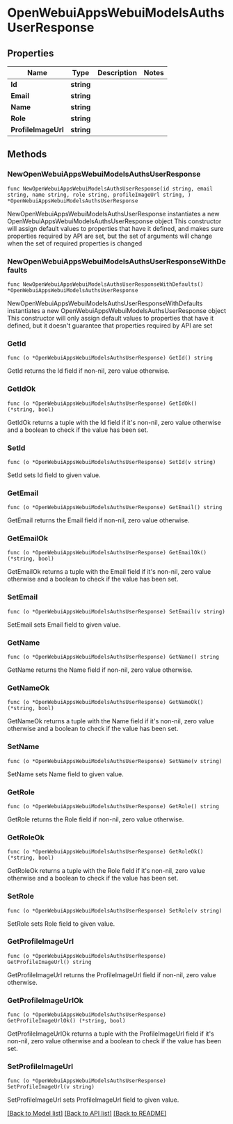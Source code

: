 # OpenWebuiAppsWebuiModelsAuthsUserResponse

## Properties

Name | Type | Description | Notes
------------ | ------------- | ------------- | -------------
**Id** | **string** |  | 
**Email** | **string** |  | 
**Name** | **string** |  | 
**Role** | **string** |  | 
**ProfileImageUrl** | **string** |  | 

## Methods

### NewOpenWebuiAppsWebuiModelsAuthsUserResponse

`func NewOpenWebuiAppsWebuiModelsAuthsUserResponse(id string, email string, name string, role string, profileImageUrl string, ) *OpenWebuiAppsWebuiModelsAuthsUserResponse`

NewOpenWebuiAppsWebuiModelsAuthsUserResponse instantiates a new OpenWebuiAppsWebuiModelsAuthsUserResponse object
This constructor will assign default values to properties that have it defined,
and makes sure properties required by API are set, but the set of arguments
will change when the set of required properties is changed

### NewOpenWebuiAppsWebuiModelsAuthsUserResponseWithDefaults

`func NewOpenWebuiAppsWebuiModelsAuthsUserResponseWithDefaults() *OpenWebuiAppsWebuiModelsAuthsUserResponse`

NewOpenWebuiAppsWebuiModelsAuthsUserResponseWithDefaults instantiates a new OpenWebuiAppsWebuiModelsAuthsUserResponse object
This constructor will only assign default values to properties that have it defined,
but it doesn't guarantee that properties required by API are set

### GetId

`func (o *OpenWebuiAppsWebuiModelsAuthsUserResponse) GetId() string`

GetId returns the Id field if non-nil, zero value otherwise.

### GetIdOk

`func (o *OpenWebuiAppsWebuiModelsAuthsUserResponse) GetIdOk() (*string, bool)`

GetIdOk returns a tuple with the Id field if it's non-nil, zero value otherwise
and a boolean to check if the value has been set.

### SetId

`func (o *OpenWebuiAppsWebuiModelsAuthsUserResponse) SetId(v string)`

SetId sets Id field to given value.


### GetEmail

`func (o *OpenWebuiAppsWebuiModelsAuthsUserResponse) GetEmail() string`

GetEmail returns the Email field if non-nil, zero value otherwise.

### GetEmailOk

`func (o *OpenWebuiAppsWebuiModelsAuthsUserResponse) GetEmailOk() (*string, bool)`

GetEmailOk returns a tuple with the Email field if it's non-nil, zero value otherwise
and a boolean to check if the value has been set.

### SetEmail

`func (o *OpenWebuiAppsWebuiModelsAuthsUserResponse) SetEmail(v string)`

SetEmail sets Email field to given value.


### GetName

`func (o *OpenWebuiAppsWebuiModelsAuthsUserResponse) GetName() string`

GetName returns the Name field if non-nil, zero value otherwise.

### GetNameOk

`func (o *OpenWebuiAppsWebuiModelsAuthsUserResponse) GetNameOk() (*string, bool)`

GetNameOk returns a tuple with the Name field if it's non-nil, zero value otherwise
and a boolean to check if the value has been set.

### SetName

`func (o *OpenWebuiAppsWebuiModelsAuthsUserResponse) SetName(v string)`

SetName sets Name field to given value.


### GetRole

`func (o *OpenWebuiAppsWebuiModelsAuthsUserResponse) GetRole() string`

GetRole returns the Role field if non-nil, zero value otherwise.

### GetRoleOk

`func (o *OpenWebuiAppsWebuiModelsAuthsUserResponse) GetRoleOk() (*string, bool)`

GetRoleOk returns a tuple with the Role field if it's non-nil, zero value otherwise
and a boolean to check if the value has been set.

### SetRole

`func (o *OpenWebuiAppsWebuiModelsAuthsUserResponse) SetRole(v string)`

SetRole sets Role field to given value.


### GetProfileImageUrl

`func (o *OpenWebuiAppsWebuiModelsAuthsUserResponse) GetProfileImageUrl() string`

GetProfileImageUrl returns the ProfileImageUrl field if non-nil, zero value otherwise.

### GetProfileImageUrlOk

`func (o *OpenWebuiAppsWebuiModelsAuthsUserResponse) GetProfileImageUrlOk() (*string, bool)`

GetProfileImageUrlOk returns a tuple with the ProfileImageUrl field if it's non-nil, zero value otherwise
and a boolean to check if the value has been set.

### SetProfileImageUrl

`func (o *OpenWebuiAppsWebuiModelsAuthsUserResponse) SetProfileImageUrl(v string)`

SetProfileImageUrl sets ProfileImageUrl field to given value.



[[Back to Model list]](../README.md#documentation-for-models) [[Back to API list]](../README.md#documentation-for-api-endpoints) [[Back to README]](../README.md)


